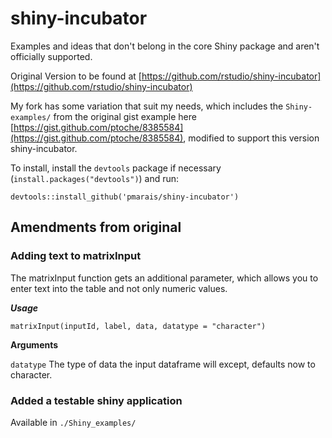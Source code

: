 shiny-incubator
===============

Examples and ideas that don't belong in the core Shiny package and aren't officially supported. 

Original Version to be found at [https://github.com/rstudio/shiny-incubator](https://github.com/rstudio/shiny-incubator)

My fork has some variation that suit my needs, which includes the ```Shiny-examples/``` from the original gist example here [https://gist.github.com/ptoche/8385584](https://gist.github.com/ptoche/8385584), modified to support this version shiny-incubator.

To install, install the `devtools` package if necessary (`install.packages("devtools")`) and run:

```
devtools::install_github('pmarais/shiny-incubator')
```

## Amendments from original

### Adding text to matrixInput

The matrixInput function gets an additional parameter, which allows you to enter text into the table and not only numeric values.

***Usage***

```matrixInput(inputId, label, data, datatype = "character")```

**Arguments**

```datatype```    The type of data the input dataframe will except, defaults now to character.

### Added a testable shiny application 

Available in ```./Shiny_examples/```

